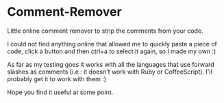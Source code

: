 Comment-Remover
===============

Little online comment remover to strip the comments from your code.

I could not find anything online that allowed me to quickly paste a piece of code, click a button and then ctrl+a to select it again, so I made my own :)

As far as my testing goes it works with all the languages that use forward slashes as comments (i.e : it doesn't work with Ruby or CoffeeScript).
I'll probably get it to work with them :)

Hope you find it useful at some point.
